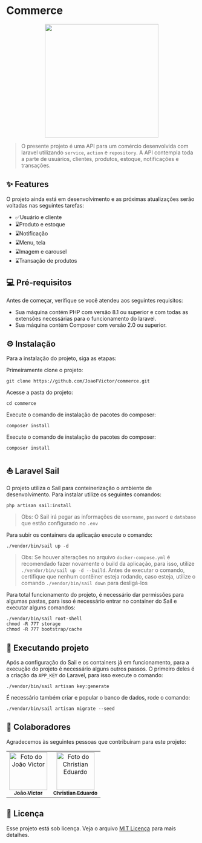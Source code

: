 # Commerce

<p align="center">
  <img src="https://cdn.pixabay.com/photo/2016/06/12/09/08/iphone-1451614_960_720.png" width=300px>
</p>

> O presente projeto é uma API para um comércio desenvolvida com laravel utilizando `service`, `action` e `repository`. A API contempla toda a parte de usuários, clientes, produtos, estoque, notificações e transações.

## ✨ Features

O projeto ainda está em desenvolvimento e as próximas atualizações serão voltadas nas seguintes tarefas:

- ✅Usuário e cliente
- ⌛Produto e estoque
- ⌛Notificação
- ⌛Menu, tela
- ⌛Imagem e carousel
- ⌛Transação de produtos

## 💻 Pré-requisitos

Antes de começar, verifique se você atendeu aos seguintes requisitos:
* Sua máquina contém PHP com versão 8.1 ou superior e com todas as extensões necessárias para o funcionamento do laravel.
* Sua máquina contém Composer com versão 2.0 ou superior.

## ⚙️ Instalação

Para a instalação do projeto, siga as etapas:

Primeiramente clone o projeto:
```
git clone https://github.com/JoaoFVictor/commerce.git
```

Acesse a pasta do projeto:
```
cd commerce
```

Execute o comando de instalação de pacotes do composer:
```
composer install
```
Execute o comando de instalação de pacotes do composer:
```
composer install
```

## ⛵ Laravel Sail

O projeto utiliza o Sail para conteinerização o ambiente de desenvolvimento. Para instalar utilize os seguintes comandos:
```
php artisan sail:install
```
> Obs: O Sail irá pegar as informações de `username`, `password` e `database` que estão configurado no `.env`

Para subir os containers da aplicação execute o comando:
```
./vendor/bin/sail up -d
```
> Obs: Se houver alterações no arquivo `docker-compose.yml` é recomendado fazer novamente o build da aplicação, para isso, utilize `./vendor/bin/sail up -d --build`. Antes de executar o comando, certifique que nenhum contêiner esteja rodando, caso esteja, utilize o comando `./vendor/bin/sail down` para desligá-los

Para total funcionamento do projeto, é necessário dar permissões para algumas pastas, para isso é necessário entrar no container do Sail e executar alguns comandos:
```
./vendor/bin/sail root-shell
chmod -R 777 storage
chmod -R 777 bootstrap/cache
```
## 🚀 Executando projeto

Após a configuração do Sail e os containers já em funcionamento, para a execução do projeto é necessário alguns outros passos. O primeiro deles é a criação da `APP_KEY` do Laravel, para isso execute o comando:
```
./vendor/bin/sail artisan key:generate
```

É necessário também criar e popular o banco de dados, rode o comando:
```
./vendor/bin/sail artisan migrate --seed
```

## 🤝 Colaboradores

Agradecemos às seguintes pessoas que contribuíram para este projeto:

<table>
  <tr>
    <td align="center">
      <a href="https://github.com/JoaoFVictor">
        <img src="https://avatars.githubusercontent.com/u/40879034?v=4" width="100px;" alt="Foto do João Victor"/><br>
        <sub>
          <b>João Victor</b>
        </sub>
      </a>
    </td>
    <td align="center">
      <a href="https://github.com/Chris7T">
        <img src="https://avatars.githubusercontent.com/u/61260897?v=4" width="100px;" alt="Foto do Christian Eduardo"/><br>
        <sub>
          <b>Christian Eduardo</b>
        </sub>
      </a>
    </td>
  </tr>
</table>

## 📝 Licença

Esse projeto está sob licença. Veja o arquivo [MIT Licença](https://opensource.org/licenses/MIT) para mais detalhes.
